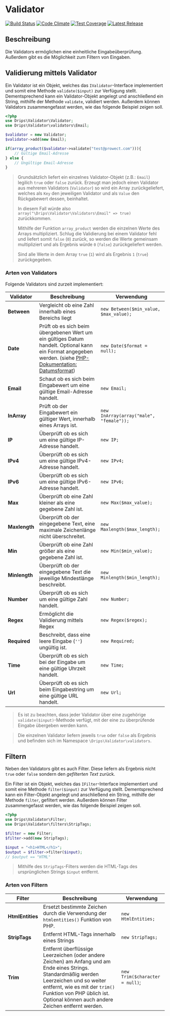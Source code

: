 # Validator

[![Build Status](https://travis-ci.org/Prowect/Validator.svg)](https://travis-ci.org/Prowect/Validator)
[![Code Climate](https://codeclimate.com/github/Prowect/Validator/badges/gpa.svg)](https://codeclimate.com/github/Prowect/Validator)
[![Test Coverage](https://codeclimate.com/github/Prowect/Validator/badges/coverage.svg)](https://codeclimate.com/github/Prowect/Validator/coverage)
[![Latest Release](https://img.shields.io/packagist/v/drips/Validator.svg)](https://packagist.org/packages/drips/validator)

## Beschreibung

Die Validators ermöglichen eine einheitliche Eingabeüberprüfung. Außerdem gibt es die Möglichkeit zum Filtern von Eingaben.

## Validierung mittels Validator

Ein Validator ist ein Objekt, welches das `IValidator`-Interface implementiert und somit eine Methode `validate($input)` zur Verfügung stellt. Dementsprechend kann ein Validator-Objekt angelegt und anschließend ein String, mithilfe der Methode `validate`, validiert werden. Außerdem können Validators zusammengefasst werden, wie das folgende Beispiel zeigen soll.

```php
<?php
use Drips\Validator\Validator;
use Drips\Validator\validators\Email;

$validator = new Validator;
$validator->add(new Email);

if(array_product($validator->validate("test@prowect.com"))){
    // Gültige Email-Adresse
} else {
    // Ungültige Email-Adresse
}
```

> Grundsätzlich liefert ein einzelnes Validator-Objekt (z.B.: `Email`) legilich `true` oder `false` zurück. Erzeugt man jedoch einen Validator aus mehreren Validators (`Validator`) so wird ein Array zurückgeliefert, welches als `Key` den jeweiligen Validator und als `Value` den Rückgabewert dessen, beinhaltet.  
>
> In diesem Fall würde also `array("\Drips\Validator\Validators\Email" => true)` zurückkommen.  
>
> Mithilfe der Funktion `array_product` werden die einzelnen Werte des Arrays multipliziert. Schlug die Validierung bei einem Validator fehl und liefert somit `false` (`0`) zurück, so werden die Werte gemeinsam multipliziert und als Ergebnis würde `0` (`false`) zurückgeliefert werden.  
>
> Sind alle Werte in dem Array `true` (`1`) wird als Ergebnis `1` (`true`) zurückgegeben.

### Arten von Validators

Folgende Validators sind zurzeit implementiert:

|Validator    | Beschreibung                |   Verwendung
|-------------|-----------------------------|--------------
| **Between** | Vergleicht ob eine Zahl innerhalb eines Bereichs liegt | `new Between($min_value, $max_value);`
| **Date**    | Prüft ob es sich beim übergebenen Wert um ein gültiges Datum handelt. Optional kann ein Format angegeben werden. (siehe [PHP-Dokumentation: Datumsformat](http://php.net/manual/de/datetime.createfromformat.php)) | `new Date($format = null);`
| **Email**   | Schaut ob es sich beim Eingabewert um eine gültige Email-Adresse handelt. | `new Email;`
| **InArray** | Prüft ob der Eingabewert ein gültiger Wert, innerhalb eines Arrays ist. | `new InArray(array("male", "female"));`
| **IP**      | Überprüft ob es sich um eine gültige IP-Adresse handelt. | `new IP;`
| **IPv4**    | Überprüft ob es sich um eine gültige IPv4-Adresse handelt. | `new IPv4;`
| **IPv6**    | Überprüft ob es sich um eine gültige IPv6-Adresse handelt. | `new IPv6;`
| **Max**     | Überprüft ob eine Zahl kleiner als eine gegebene Zahl ist. | `new Max($max_value);`
| **Maxlength** | Überprüft ob der eingegebene Text, eine maximale Zeichenlänge nicht überschreitet. | `new Maxlength($max_length);`
| **Min**     | Überprüft ob eine Zahl größer als eine gegebene Zahl ist. | `new Min($min_value);`
| **Minlength** | Überprüft ob der eingegebene Text die jeweilige Mindestlänge beschreibt. | `new Minlength($min_length);`
| **Number** | Überprüft ob es sich um eine gültige Zahl handelt. | `new Number;`
| **Regex** | Ermöglicht die Validierung mittels Regex | `new Regex($regex);`
| **Required** | Beschreibt, dass eine leere Eingabe (`''`) ungültig ist. | `new Required;`
| **Time** | Überprüft ob es sich bei der Eingabe um eine gültige Uhrzeit handelt. | `new Time;`
| **Url** | Überprüft ob es sich beim Eingabestring um eine gültige URL handelt. | `new Url;`

> Es ist zu beachten, dass jeder Validator über eine zugehörige `validate($input)`-Methode verfügt, mit der eine zu überprüfende Eingabe übergeben werden kann.

> Die einzelnen Validator liefern jeweils `true` oder `false` als Ergebnis und befinden sich im Namespace `\Drips\Validator\validators`.

## Filtern

Neben den Validators gibt es auch Filter. Diese liefern als Ergebnis nicht `true` oder `false` sondern den *gefilterten Text* zurück.

Ein Filter ist ein Objekt, welches das `IFilter`-Interface implementiert und somit eine Methode `filter($input)` zur Verfügung stellt. Dementsprechend kann ein Filter-Objekt angelegt und anschließend ein String, mithilfe der Methode `filter`, gefiltert werden. Außerdem können Filter zusammengefasst werden, wie das folgende Beispiel zeigen soll.


```php
<?php
use Drips\Validator\Filter;
use Drips\Validator\filters\StripTags;

$filter = new Filter;
$filter->add(new StripTags);

$input = "<h1>HTML</h1>";
$output = $filter->filter($input);
// $output == "HTML"
```

> Mithilfe des `StripTags`-Filters werden die HTML-Tags des ursprünglichen Strings `$input` entfernt.

### Arten von Filtern

| Filter           | Beschreibung     | Verwendung
|------------------|------------------|-------------
| **HtmlEntities** | Ersetzt bestimmte Zeichen durch die Verwendung der `htmlentities()` Funktion von PHP. | `new HtmlEntities;`
| **StripTags**    | Entfernt HTML-Tags innerhalb eines Strings | `new StripTags;`
| **Trim** | Entfernt überflüssige Leerzeichen (oder andere Zeichen) am Anfang und am Ende eines Strings. Standardmäßig werden Leerzeichen und so weiter entfernt, wie es mit der `trim()` Funktion von PHP üblich ist. Optional können auch andere Zeichen entfernt werden. | `new Trim($character = null)`;
